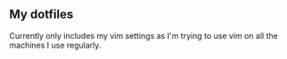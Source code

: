 My dotfiles
-----------

Currently only includes my vim settings as I'm trying to use vim on all the machines I use regularly.


